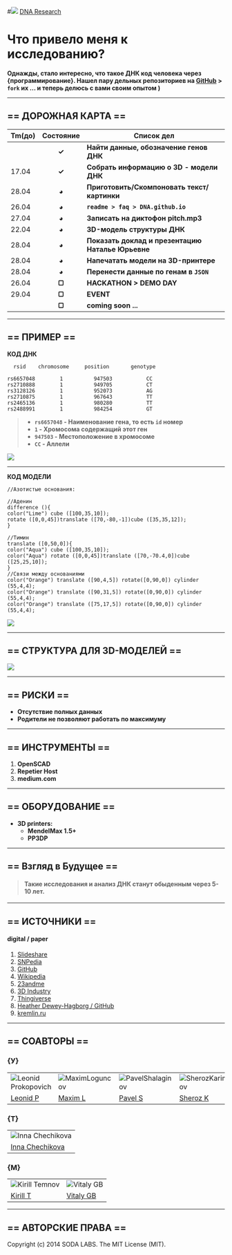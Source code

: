 #![](https://avatars3.githubusercontent.com/u/4658189?s=30) [ DNA Research](https://github.com/soda-io/DNA/)


# Что привело меня к исследованию? 

**Однажды, стало интересно, что такое ДНК код человека через {программирование}. 
Нашел пару дельных репозиториев на [GitHub](https://github.com) > `fork` их ... и теперь делюсь с вами своим опытом )**

***

## == ДОРОЖНАЯ КАРТА ==

|Tm(до)         | Состояние    |  Список дел                            |
|:--------------|:------------:|----------------------------------------|
|               |  **✓**       |**Найти данные, обозначение генов ДНК** |
|      17.04    |  **✓**       |**Собрать информацию о 3D - модели ДНК**|
|      28.04    |  **◕**       |**Приготовить/Скомпоновать текст/картинки**|
|      26.04    |  **◕**       |**`readme > faq > DNA.github.io`**      |
|      27.04    |  **◕**       |**Записать на диктофон pitch.mp3**      |
|      22.04    |  **◕**       |**3D-модель структуры ДНК**             |
|      28.04    |  **◕**       |**Показать доклад и презентацию Наталье Юрьевне** |
|      28.04    |  **◕**       |**Напечатать модели на 3D-принтере**    |
|      28.04    |  **◕**       |**Перенести данные по генам в `JSON`**  |
|	     26.04    |  **▢**       |**HACKATHON > DEMO DAY**                |
|      29.04    |  **▢**       |**EVENT**                               |
|               |  **▢**       |**coming soon ...**                     |

***

## == ПРИМЕР ==

**КОД ДНК**

```
  rsid    chromosome     position       genotype      
  
rs6657048	     1	        947503	         CC
rs2710888	     1	        949705	         CT
rs3128126	     1	        952073	         AG
rs2710875	     1	        967643	         TT
rs2465136	     1	        980280	         TT
rs2488991	     1	        984254	         GT
```

>* **`rs6657048` - Наименование гена, то есть `id` номер**
>* **`1` - Хромосома содержащий этот ген**
>* **`947503` -  Местоположение в хромосоме**
>* **`CC` - Аллели**

![](https://github.com/soda-io/DNA/blob/master/Img/3D/manu.jpg?raw=true)

***

**КОД МОДЕЛИ** 

```
//Азотистые основания:

//Аденин
difference (){
color("Lime") cube ([100,35,10]);
rotate ([0,0,45])translate ([70,-80,-1])cube ([35,35,12]);
}

//Тимин
translate ([0,50,0]){
color("Aqua") cube ([100,35,10]);
color("Aqua") rotate ([0,0,45])translate ([70,-70.4,0])cube ([25,25,10]);
}
//Связи между основаниями
color("Orange") translate ([90,4,5]) rotate([0,90,0]) cylinder (55,4,4);
color("Orange") translate ([90,31,5]) rotate([0,90,0]) cylinder (55,4,4);
color("Orange") translate ([75,17,5]) rotate([0,90,0]) cylinder (55,4,4);
```

![](https://github.com/soda-io/DNA.research/blob/master/Img/3D/Adenin__Timin.png?raw=true)

***

## == CТРУКТУРА ДЛЯ 3D-МОДЕЛЕЙ ==

![](https://github.com/soda-io/DNA.research/blob/master/Img/docs/dna4.jpg?raw=true)


***

## == РИСКИ ==

* **Отсутствие полных данных**
* **Родители не позволяют работать по максимуму**

***

## == ИНСТРУМЕНТЫ ==
 1. **OpenSCAD**
 2. **Repetier Host**
 3. **medium.com**

***

## == ОБОРУДОВАНИЕ ==
 * **3D printers:** 
   * **MendelMax 1.5+**
   * **PP3DP**


***

## == Взгляд в Будущее ==

>#### Такие исследования и анализ ДНК станут обыденным через 5-10 лет.


***

## == ИСТОЧНИКИ ==
 
####  digital / paper
 
 1. [Slideshare](http://www.slideshare.net/sheriakosh/ss-33235731)
 1. [SNPedia](www.snpedia.com)
 1. [GitHub](https://github.com)
 1. [Wikipedia](http://ru.wikipedia.org/wiki/%D0%94%D0%B5%D0%B7%D0%BE%D0%BA%D1%81%D0%B8%D1%80%D0%B8%D0%B1%D0%BE%D0%BD%D1%83%D0%BA%D0%BB%D0%B5%D0%B8%D0%BD%D0%BE%D0%B2%D0%B0%D1%8F_%D0%BA%D0%B8%D1%81%D0%BB%D0%BE%D1%82%D0%B0)
 1. [23andme](www.23andme.com)
 1. [3D Industry](http://www.3dindustry.ru/article/571/)
 1. [Thingiverse](http://www.thingiverse.com/thing:298475/#files)
 1. [Heather Dewey-Hagborg / GitHub](https://github.com/hdeweyh/strangerVisions)
 1. [kremlin.ru](http://www.kremlin.ru/transcripts/20796#sel=590:1,590:86)

***

## == СОАВТОРЫ ==


### {У}

|    |    |    |    |
|----|----|----|----|
|![Leonid Prokopovich](https://avatars2.githubusercontent.com/u/6639503?s=74)|![MaximLoguncov](https://avatars2.githubusercontent.com/u/3838734?s=74)|![PavelShalaginov](https://avatars0.githubusercontent.com/u/3833771?s=74)|![SherozKarimov](https://avatars0.githubusercontent.com/u/4226210?s=74)  
| [Leonid P](https://github.com/leonidprokopovich) | [Maxim L](https://github.com/MaximLoguncov) | [Pavel S](https://github.com/PavelShalaginov)|  [Sheroz K](https://github.com/SherozKarimov)  


### {Т}

|    |  
|----|
|![Inna Chechikova](https://pbs.twimg.com/profile_images/2351222123/4hkg9tbwsz8zzztcrqkf_bigger.jpeg)|
|[Inna Chechikova](https://twitter.com/Unsa2003)|

### {M}  

|    |    | 
|----|----|
|![Kirill Temnov](https://avatars1.githubusercontent.com/u/147170?s=74) | ![Vitaly GB](https://avatars0.githubusercontent.com/u/842476?s=74) |
|[Kirill T](https://github.com/KirillTemnov) |[Vitaly GB](https://github.com/VitalyGB)

***

## == АВТОРСКИЕ ПРАВА ==

Copyright (c) 2014 SODA LABS. The MIT License (MIT).
